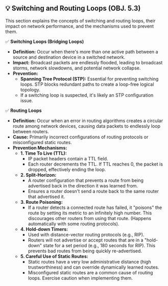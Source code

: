 ## 💡 Switching and Routing Loops (OBJ. 5.3)
This section explains the concepts of switching and routing loops, their impact on network performance, and the mechanisms used to prevent them.

✅ **Switching Loops (Bridging Loops)**
- **Definition:** Occur when there's more than one active path between a source and destination device in a switched network.
- **Impact:** Broadcast packets are endlessly flooded, leading to broadcast storms, network slowdowns, and potential network collapse.
- **Prevention:**
  - **Spanning Tree Protocol (STP):** Essential for preventing switching loops. STP blocks redundant paths to create a loop-free logical topology.
  - If a switching loop is suspected, it's likely an STP configuration issue.

✅ **Routing Loops**
- **Definition:** Occur when an error in routing algorithms creates a circular route among network devices, causing data packets to endlessly loop between routers.
- **Cause:** Primarily incorrect configurations of routing protocols or misconfigured static routes.
- **Prevention Mechanisms:**
  - **1. Time To Live (TTL):**
    - IP packet headers contain a TTL field.
    - Each router decrements the TTL. If TTL reaches 0, the packet is dropped, effectively ending the loop.
  - **2. Split-Horizon:**
    - A router configuration that prevents a route from being advertised back in the direction it was learned from.
    - Ensures a router doesn't send a route back to the same router that advertised it.
  - **3. Route Poisoning:**
    - If a router detects a connected route has failed, it "poisons" the route by setting its metric to an infinitely high number. This discourages other routers from using that route. (Happens automatically with some routing protocols).
  - **4. Hold-down Timers:**
    - Used with distance-vector routing protocols (e.g., RIP).
    - Routers will not advertise or accept routes that are in a "hold-down" state for a set period (e.g., 180 seconds for RIP). This prevents bad routes from being quickly re-advertised.
  - **5. Careful Use of Static Routes:**
    - Static routes have a very low administrative distance (high trustworthiness) and can override dynamically learned routes.
    - Misconfigured static routes are a common cause of routing loops. Exercise caution when implementing them.